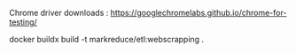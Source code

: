 
Chrome driver downloads : https://googlechromelabs.github.io/chrome-for-testing/

docker buildx build -t markreduce/etl:webscrapping . 